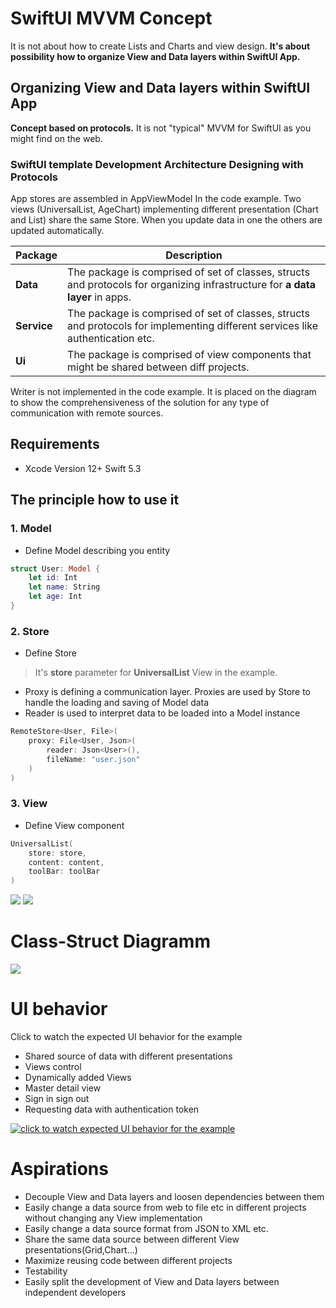 # SwiftUI MVVM Concept
It is not about how to create Lists and Charts and view design. **It's about possibility how to organize View and Data layers within SwiftUI App.**

## Organizing View and Data layers within SwiftUI App
**Concept based on protocols.** It is not "typical" MVVM for SwiftUI as you might find on the web. 

### SwiftUI template Development Architecture Designing with Protocols

App stores are assembled in AppViewModel In the code example. Two views (UniversalList, AgeChart) implementing different presentation (Chart and List) share the same Store.  When you update data in one the others are updated automatically.

| Package | Description |
| --- | --- |
| **Data** | The package  is comprised of set of classes, structs and protocols for organizing infrastructure for **a data layer** in apps.| 
|**Service**|  The package is comprised of set of classes, structs and protocols for implementing different services like authentication etc.|
|**Ui**|  The package  is comprised of view components that might be shared between diff projects.|

Writer is not implemented in the code example. It is placed on the diagram to show the comprehensiveness of the solution for any type of communication with remote sources.

## Requirements

* Xcode Version 12+ Swift 5.3

## The principle how to use it

### 1. Model
* Define Model describing you entity
```Swift 
struct User: Model {    
    let id: Int    
    let name: String
    let age: Int
}
```

### 2. Store
* Define Store
> It's **store** parameter for **UniversalList** View in the example.
* Proxy is defining a communication layer. Proxies are used by Store to handle the loading and saving of Model data
* Reader is used to interpret data to be loaded into a Model instance
```Swift 
RemoteStore<User, File>(
    proxy: File<User, Json>(
        reader: Json<User>(),
        fileName: "user.json"
    )
)
```

### 3. View

* Define View component
```Swift 
UniversalList(
    store: store,
    content: content,
    toolBar: toolBar
)
```

<img src="https://github.com/The-Igor/SwiftUI-MVVM-Concept/blob/main/Resources/swiftui_mvvm_architecture.png?raw=true">

<img src="https://github.com/The-Igor/SwiftUI-MVVM-Concept/blob/main/Resources/composition.png?raw=true">


# Class-Struct Diagramm

<img src="https://github.com/The-Igor/SwiftUI-MVVM-Concept/blob/main/Resources/mvvm.png?raw=true">


# UI behavior
Click to watch the expected UI behavior for the example

* Shared source of data with different presentations
* Views control
* Dynamically added Views
* Master detail view 
* Sign in sign out 
* Requesting data with authentication token


[![click to watch expected UI behavior for the example](https://github.com/The-Igor/SwiftUI-MVVM-Concept/blob/main/Resources/video.png)](https://www.youtube.com/watch?v=C5p1GdggNUQ)


# Aspirations

* Decouple View and Data layers and loosen dependencies between them
* Easily change a data source from web to file etc in different projects without changing any View implementation
* Easily change a data source format from JSON to XML etc.
* Share the same data source between different View presentations(Grid,Chart...)
* Maximize reusing code between different projects
* Testability
* Easily split the development of View and Data layers between independent developers
